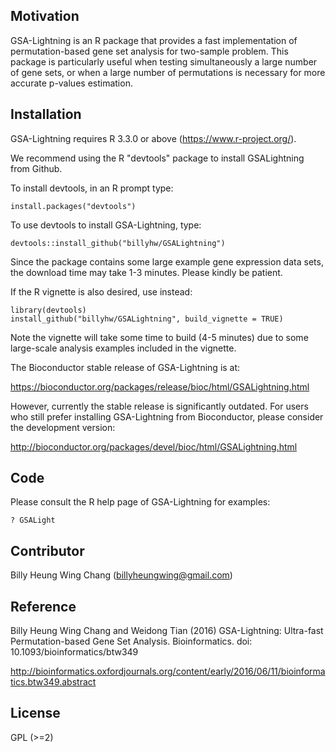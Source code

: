 ## Motivation

GSA-Lightning is an R package that provides a fast implementation of permutation-based gene set
analysis for two-sample problem. This package is particularly useful when testing
simultaneously a large number of gene sets, or when a large number of permutations
is necessary for more accurate p-values estimation.

## Installation

GSA-Lightning requires R 3.3.0 or above (https://www.r-project.org/).

We recommend using the R "devtools" package to install GSALightning from Github. 

To install devtools, in an R prompt type:

```{r}
install.packages("devtools")
```

To use devtools to install GSA-Lightning, type:

```{r}
devtools::install_github("billyhw/GSALightning")
```

Since the package contains some large example gene expression data sets, the download time may take 1-3 minutes. Please kindly be patient.

If the R vignette is also desired, use instead:

```{r}
library(devtools) 
install_github("billyhw/GSALightning", build_vignette = TRUE)
```

Note the vignette will take some time to build (4-5 minutes) due to some large-scale analysis examples included in the vignette.

The Bioconductor stable release of GSA-Lightning is at:

https://bioconductor.org/packages/release/bioc/html/GSALightning.html

However, currently the stable release is significantly outdated. For users who still prefer installing GSA-Lightning from Bioconductor, please consider the development version:

http://bioconductor.org/packages/devel/bioc/html/GSALightning.html

## Code

Please consult the R help page of GSA-Lightning for examples:

```{r}
? GSALight
```

## Contributor

Billy Heung Wing Chang (billyheungwing@gmail.com)

## Reference

Billy Heung Wing Chang and Weidong Tian (2016) GSA-Lightning: Ultra-fast Permutation-based Gene Set Analysis. Bioinformatics. doi: 10.1093/bioinformatics/btw349

http://bioinformatics.oxfordjournals.org/content/early/2016/06/11/bioinformatics.btw349.abstract

## License

GPL (>=2)
